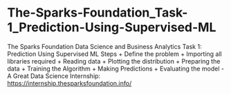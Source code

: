 # The-Sparks-Foundation_Task-1_Prediction-Using-Supervised-ML
The Sparks Foundation Data Science and Business Analytics Task 1: Prediction Using Supervised ML  Steps  + Define the problem  + Importing all libraries required  + Reading data   + Plotting the distribution  + Preparing the data  + Training the Algorithm  + Making Predictions  + Evaluating the model  - A Great Data Science Internship: https://internship.thesparksfoundation.info/
